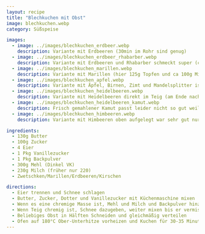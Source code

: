 ```yaml
---
layout: recipe
title: "Blechkuchen mit Obst"
image: blechkuchen.webp
category: Süßspeise

images:
  - image: ../images/blechkuchen_erdbeer.webp
    description: Variante mit Erdbeeren (30min im Rohr sind genug)
  - image: ../images/blechkuchen_erdbeer_rhabarber.webp
    description: Variante mit Erdbeeren und Rhabarber schmeckt super (ca 35min im Rohr)
  - image: ../images/blechkuchen_marillen.webp
    description: Variante mit Marillen (hier 125g Topfen und ca 100g Milch, auch gut aber nur Milch ist besser)
  - image: ../images/blechkuchen_apfel.webp
    description: Variante mit Äpfel, Birnen, Zimt und Mandelsplitter ist auch sehr gut (hier mit 220g Joghurt +20g Milch)
  - image: ../images/blechkuchen_heidelbeeren.webp
    description: Variante mit Heidelbeeren direkt im Teig (am Ende nach Schnee untergehoben) war auch sehr gut
  - image: ../images/blechkuchen_heidelbeeren_kamut.webp
    description: Frisch gemahlener Kamut passt leider nicht so gut weil er zu körnig ist und den Geschmack der Beeren überlagert
  - image: ../images/blechkuchen_himbeeren.webp
    description: Variante mit Himbeeren oben aufgelegt war sehr gut nur Kerne sind etwas störend

ingredients:
  - 130g Butter
  - 100g Zucker
  - 4 Eier
  - 1 Pkg Vanillezucker
  - 1 Pkg Backpulver
  - 300g Mehl (Dinkel VK)
  - 230g Milch (früher nur 220)
  - Zwetschken/Marillen/Erdbeeren/Kirschen

directions:
  - Eier trennen und Schnee schlagen
  - Butter, Zucker, Dotter und Vanillezucker mit Küchenmaschine mixen
  - Wenn es eine chremige Masse ist, Mehl und Milch und Backpulver hinzufügen und weiter mixen
  - Wenn Teig chremig ist, Schnee dazugeben, weiter mixen bis er vermischt ist und mit Teigkarte auf Backblech (mit Backpapier) dünn aufstreichen (ca 0,5-1cm hoch)
  - Beliebiges Obst in Hälften Schneiden und gleichmäßig verteilen
  - Ofen auf 180°C Ober-Unterhitze vorheizen und Kuchen für 30-35 Minuten backen (bei Erdbeeren evtl etwas kürzer)
---
```

